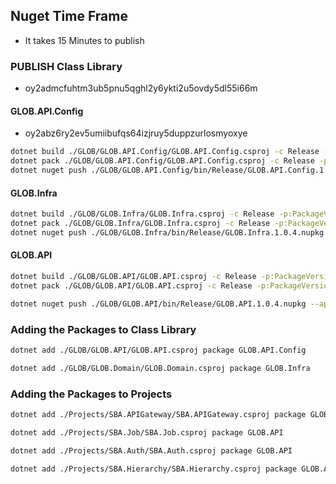 ## Nuget Time Frame
- It takes 15 Minutes to publish


### PUBLISH Class Library
- oy2admcfuhtm3ub5pnu5qghl2y6ykti2u5ovdy5dl55i66m

#### GLOB.API.Config
- oy2abz6ry2ev5umiibufqs64izjruy5duppzurlosmyoxye
```bash
dotnet build ./GLOB/GLOB.API.Config/GLOB.API.Config.csproj -c Release -p:PackageVersion=1.0.4
dotnet pack ./GLOB/GLOB.API.Config/GLOB.API.Config.csproj -c Release -p:PackageVersion=1.0.4
dotnet nuget push ./GLOB/GLOB.API.Config/bin/Release/GLOB.API.Config.1.0.4.nupkg --api-key oy2abz6ry2ev5umiibufqs64izjruy5duppzurlosmyoxye --source https://api.nuget.org/v3/index.json

```
#### GLOB.Infra
```bash
dotnet build ./GLOB/GLOB.Infra/GLOB.Infra.csproj -c Release -p:PackageVersion=1.0.4
dotnet pack ./GLOB/GLOB.Infra/GLOB.Infra.csproj -c Release -p:PackageVersion=1.0.4
dotnet nuget push ./GLOB/GLOB.Infra/bin/Release/GLOB.Infra.1.0.4.nupkg --api-key oy2admcfuhtm3ub5pnu5qghl2y6ykti2u5ovdy5dl55i66m --source https://api.nuget.org/v3/index.json

```

#### GLOB.API
```bash
dotnet build ./GLOB/GLOB.API/GLOB.API.csproj -c Release -p:PackageVersion=1.0.4 -p:UseProjectReferences=true
dotnet pack ./GLOB/GLOB.API/GLOB.API.csproj -c Release -p:PackageVersion=1.0.4 -p:UseProjectReferences=true

dotnet nuget push ./GLOB/GLOB.API/bin/Release/GLOB.API.1.0.4.nupkg --api-key oy2admcfuhtm3ub5pnu5qghl2y6ykti2u5ovdy5dl55i66m --source https://api.nuget.org/v3/index.json

```
### Adding the Packages to Class Library
```bash
dotnet add ./GLOB/GLOB.API/GLOB.API.csproj package GLOB.API.Config

dotnet add ./GLOB/GLOB.Domain/GLOB.Domain.csproj package GLOB.Infra
```

### Adding the Packages to Projects
```bash
dotnet add ./Projects/SBA.APIGateway/SBA.APIGateway.csproj package GLOB.API.Config

dotnet add ./Projects/SBA.Job/SBA.Job.csproj package GLOB.API

dotnet add ./Projects/SBA.Auth/SBA.Auth.csproj package GLOB.API

dotnet add ./Projects/SBA.Hierarchy/SBA.Hierarchy.csproj package GLOB.API
```